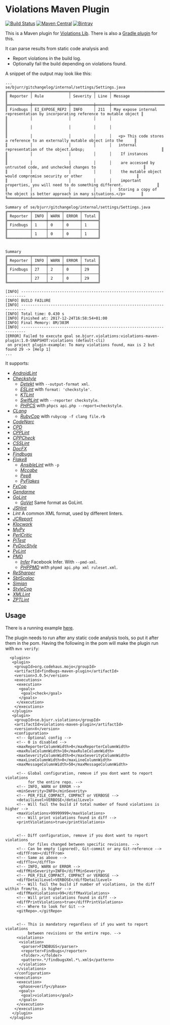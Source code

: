 # Violations Maven Plugin
[![Build Status](https://travis-ci.org/tomasbjerre/violations-maven-plugin.svg?branch=master)](https://travis-ci.org/tomasbjerre/violations-maven-plugin)
[![Maven Central](https://maven-badges.herokuapp.com/maven-central/se.bjurr.violations/violations-maven-plugin/badge.svg)](https://maven-badges.herokuapp.com/maven-central/se.bjurr.violations/violations-maven-plugin)
[![Bintray](https://api.bintray.com/packages/tomasbjerre/tomasbjerre/se.bjurr.violations%3Aviolations-maven-plugin/images/download.svg)](https://bintray.com/tomasbjerre/tomasbjerre/se.bjurr.violations%3Aviolations-maven-plugin/_latestVersion)

This is a Maven plugin for [Violations Lib](https://github.com/tomasbjerre/violations-lib). There is also a [Gradle plugin](https://github.com/tomasbjerre/violations-gradle-plugin) for this.

It can parse results from static code analysis and:

 * Report violations in the build log.
 * Optionally fail the build depending on violations found.

A snippet of the output may look like this:
```
...
se/bjurr/gitchangelog/internal/settings/Settings.java
╔══════════╤════════════════╤══════════╤══════╤═════════════════════════════════════════════════════════════════════════════════╗
║ Reporter │ Rule           │ Severity │ Line │ Message                                                                         ║
╠══════════╪════════════════╪══════════╪══════╪═════════════════════════════════════════════════════════════════════════════════╣
║ Findbugs │ EI_EXPOSE_REP2 │ INFO     │ 211  │ May expose internal representation by incorporating reference to mutable object ║
║          │                │          │      │                                                                                 ║
║          │                │          │      │                                                                                 ║
║          │                │          │      │   <p> This code stores a reference to an externally mutable object into the     ║
║          │                │          │      │   internal representation of the object.&nbsp;                                  ║
║          │                │          │      │    If instances                                                                 ║
║          │                │          │      │    are accessed by untrusted code, and unchecked changes to                     ║
║          │                │          │      │    the mutable object would compromise security or other                        ║
║          │                │          │      │    important properties, you will need to do something different.               ║
║          │                │          │      │   Storing a copy of the object is better approach in many situations.</p>       ║
╚══════════╧════════════════╧══════════╧══════╧═════════════════════════════════════════════════════════════════════════════════╝

Summary of se/bjurr/gitchangelog/internal/settings/Settings.java
╔══════════╤══════╤══════╤═══════╤═══════╗
║ Reporter │ INFO │ WARN │ ERROR │ Total ║
╠══════════╪══════╪══════╪═══════╪═══════╣
║ Findbugs │ 1    │ 0    │ 0     │ 1     ║
╟──────────┼──────┼──────┼───────┼───────╢
║          │ 1    │ 0    │ 0     │ 1     ║
╚══════════╧══════╧══════╧═══════╧═══════╝


Summary
╔══════════╤══════╤══════╤═══════╤═══════╗
║ Reporter │ INFO │ WARN │ ERROR │ Total ║
╠══════════╪══════╪══════╪═══════╪═══════╣
║ Findbugs │ 27   │ 2    │ 0     │ 29    ║
╟──────────┼──────┼──────┼───────┼───────╢
║          │ 27   │ 2    │ 0     │ 29    ║
╚══════════╧══════╧══════╧═══════╧═══════╝

[INFO] ------------------------------------------------------------------------
[INFO] BUILD FAILURE
[INFO] ------------------------------------------------------------------------
[INFO] Total time: 0.430 s
[INFO] Finished at: 2017-12-24T16:58:54+01:00
[INFO] Final Memory: 8M/303M
[INFO] ------------------------------------------------------------------------
[ERROR] Failed to execute goal se.bjurr.violations:violations-maven-plugin:1.0-SNAPSHOT:violations (default-cli)
 on project plugin-example: To many violations found, max is 2 but found 29 -> [Help 1]
...
```

It supports:
 * [_AndroidLint_](http://developer.android.com/tools/help/lint.html)
 * [_Checkstyle_](http://checkstyle.sourceforge.net/)
   * [_Detekt_](https://github.com/arturbosch/detekt) with `--output-format xml`.
   * [_ESLint_](https://github.com/sindresorhus/grunt-eslint) with `format: 'checkstyle'`.
   * [_KTLint_](https://github.com/shyiko/ktlint)
   * [_SwiftLint_](https://github.com/realm/SwiftLint) with `--reporter checkstyle`.
   * [_PHPCS_](https://github.com/squizlabs/PHP_CodeSniffer) with `phpcs api.php --report=checkstyle`.
 * [_CLang_](https://clang-analyzer.llvm.org/)
   * [_RubyCop_](http://rubocop.readthedocs.io/en/latest/formatters/) with `rubycop -f clang file.rb`
 * [_CodeNarc_](http://codenarc.sourceforge.net/)
 * [_CPD_](http://pmd.sourceforge.net/pmd-4.3.0/cpd.html)
 * [_CPPLint_](https://github.com/theandrewdavis/cpplint)
 * [_CPPCheck_](http://cppcheck.sourceforge.net/)
 * [_CSSLint_](https://github.com/CSSLint/csslint)
 * [_DocFX_](http://dotnet.github.io/docfx/)
 * [_Findbugs_](http://findbugs.sourceforge.net/)
 * [_Flake8_](http://flake8.readthedocs.org/en/latest/)
   * [_AnsibleLint_](https://github.com/willthames/ansible-lint) with `-p`
   * [_Mccabe_](https://pypi.python.org/pypi/mccabe)
   * [_Pep8_](https://github.com/PyCQA/pycodestyle)
   * [_PyFlakes_](https://pypi.python.org/pypi/pyflakes)
 * [_FxCop_](https://en.wikipedia.org/wiki/FxCop)
 * [_Gendarme_](http://www.mono-project.com/docs/tools+libraries/tools/gendarme/)
 * [_GoLint_](https://github.com/golang/lint)
   * [_GoVet_](https://golang.org/cmd/vet/) Same format as GoLint.
 * [_JSHint_](http://jshint.com/)
 * _Lint_ A common XML format, used by different linters.
 * [_JCReport_](https://github.com/jCoderZ/fawkez/wiki/JcReport)
 * [_Klocwork_](http://www.klocwork.com/products-services/klocwork/static-code-analysis)
 * [_MyPy_](https://pypi.python.org/pypi/mypy-lang)
 * [_PerlCritic_](https://github.com/Perl-Critic)
 * [_PiTest_](http://pitest.org/)
 * [_PyDocStyle_](https://pypi.python.org/pypi/pydocstyle)
 * [_PyLint_](https://www.pylint.org/)
 * [_PMD_](https://pmd.github.io/)
   * [_Infer_](http://fbinfer.com/) Facebook Infer. With `--pmd-xml`.
   * [_PHPPMD_](https://phpmd.org/) with `phpmd api.php xml ruleset.xml`.
 * [_ReSharper_](https://www.jetbrains.com/resharper/)
 * [_SbtScalac_](http://www.scala-sbt.org/)
 * [_Simian_](http://www.harukizaemon.com/simian/)
 * [_StyleCop_](https://stylecop.codeplex.com/)
 * [_XMLLint_](http://xmlsoft.org/xmllint.html)
 * [_ZPTLint_](https://pypi.python.org/pypi/zptlint)


## Usage ##
There is a running example [here](https://github.com/tomasbjerre/violations-maven-plugin/tree/master/violations-maven-plugin-example).

The plugin needs to run after any static code analysis tools, so put it after them in the pom. Having the following in the pom will make the plugin run with `mvn verify`: 

```
  <plugins>
   <plugin>
    <groupId>org.codehaus.mojo</groupId>
    <artifactId>findbugs-maven-plugin</artifactId>
    <version>3.0.5</version>
    <executions>
     <execution>
      <goals>
       <goal>check</goal>
      </goals>
     </execution>
    </executions>
   </plugin>
   <plugin>
    <groupId>se.bjurr.violations</groupId>
    <artifactId>violations-maven-plugin</artifactId>
    <version>X</version>
    <configuration>
     <!-- Optional config -->
     <!-- 0 is disabled -->
     <maxReporterColumnWidth>0</maxReporterColumnWidth>
     <maxRuleColumnWidth>10</maxRuleColumnWidth>
     <maxSeverityColumnWidth>0</maxSeverityColumnWidth>
     <maxLineColumnWidth>0</maxLineColumnWidth>
     <maxMessageColumnWidth>50</maxMessageColumnWidth>
     
     <!-- Global configuration, remove if you dont want to report violations 
          for the entire repo. -->
     <!-- INFO, WARN or ERROR -->
     <minSeverity>INFO</minSeverity>
     <!-- PER_FILE_COMPACT, COMPACT or VERBOSE -->
     <detailLevel>VERBOSE</detailLevel>
     <!-- Will fail the build if total number of found violations is higher -->
     <maxViolations>99999999</maxViolations>
     <!-- Will print violations found in diff -->
     <printViolations>true</printViolations>
     
     
     <!-- Diff configuration, remove if you dont want to report violations 
          for files changed between specific revisions. -->
     <!-- Can be empty (ignored), Git-commit or any Git-reference -->
     <diffFrom></diffFrom>
     <!-- Same as above -->
     <diffTo></diffTo>
     <!-- INFO, WARN or ERROR -->
     <diffMinSeverity>INFO</diffMinSeverity>
     <!-- PER_FILE_COMPACT, COMPACT or VERBOSE -->
     <diffDetailLevel>VERBOSE</diffDetailLevel>
     <!-- Will fail the build if number of violations, in the diff within from/to, is higher -->
     <diffMaxViolations>99</diffMaxViolations>
     <!-- Will print violations found in diff -->
     <diffPrintViolations>true</diffPrintViolations>
     <!-- Where to look for Git -->
     <gitRepo>.</gitRepo>
     
     
     <!-- This is mandatory regardless of if you want to report violations 
          between revisions or the entire repo. -->
     <violations>
      <violation>
       <parser>FINDBUGS</parser>
       <reporter>Findbugs</reporter>
       <folder>.</folder>
       <pattern>.*/findbugsXml.*\.xml$</pattern>
      </violation>
     </violations>
    </configuration>
    <executions>
     <execution>
      <phase>verify</phase>
      <goals>
       <goal>violations</goal>
      </goals>
     </execution>
    </executions>
   </plugin>
  </plugins>
```
